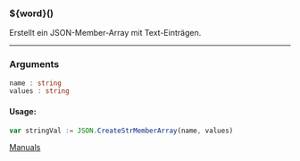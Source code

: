 ﻿### ${word}()
Erstellt ein JSON-Member-Array mit Text-Einträgen.

----

### Arguments
```ts
name : string
values : string
```
#### Usage:
```ts
var stringVal := JSON.CreateStrMemberArray(name, values)
```

[Manuals](https://manuals.opacc.ch/docs/doku2401/F-Script/ScriptBlockFunc.JSON.CreateStrMemberArray.html)
